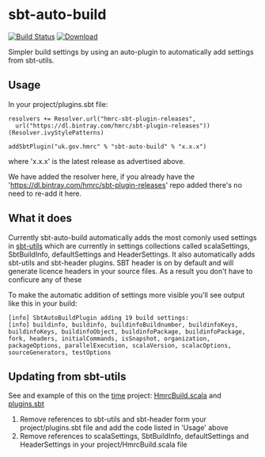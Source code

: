 # sbt-auto-build

[![Build Status](https://travis-ci.org/hmrc/sbt-auto-build.svg?branch=master)](https://travis-ci.org/hmrc/sbt-auto-build) [ ![Download](https://api.bintray.com/packages/hmrc/sbt-plugin-releases/sbt-auto-build/images/download.svg) ](https://bintray.com/hmrc/sbt-plugin-releases/sbt-auto-build/_latestVersion)


Simpler build settings by using an auto-plugin to automatically add settings from sbt-utils.

Usage
-----

In your project/plugins.sbt file:
```
resolvers += Resolver.url("hmrc-sbt-plugin-releases",
  url("https://dl.bintray.com/hmrc/sbt-plugin-releases"))(Resolver.ivyStylePatterns)

addSbtPlugin("uk.gov.hmrc" % "sbt-auto-build" % "x.x.x")
```

where 'x.x.x' is the latest release as advertised above.

We have added the resolver here, if you already have the 'https://dl.bintray.com/hmrc/sbt-plugin-releases' repo added there's no need to re-add it here.

What it does
------------

Currently sbt-auto-build automatically adds the most comonly used settings in [sbt-utils](https://github.com/hmrc/) which are currently in settings collections called scalaSettings, SbtBuildInfo, defaultSettings and HeaderSettings. It also automatically adds sbt-utils and sbt-header plugins. SBT header is on by default and will generate licence headers in your source files. As a result you don't have to conficure any of these

To make the automatic addition of settings more visible you'll see output like this in your build:
```
[info] SbtAutoBuildPlugin adding 19 build settings:
[info] buildinfo, buildinfo, buildinfoBuildnumber, buildinfoKeys, buildinfoKeys, buildinfoObject, buildinfoPackage, buildinfoPackage, fork, headers, initialCommands, isSnapshot, organization, packageOptions, parallelExecution, scalaVersion, scalacOptions, sourceGenerators, testOptions
```

Updating from sbt-utils
-----------------------

See and example of this on the [time](https://github.com/hmrc/time) project: [HmrcBuild.scala](https://github.com/hmrc/time/blob/83cc7a509f13bacd6d4180fde74ad601bd45dd41/project/HmrcBuild.scala#L12-23) and 
[plugins.sbt](https://github.com/hmrc/time/blob/83cc7a509f13bacd6d4180fde74ad601bd45dd41/project/plugins.sbt)

1. Remove references to sbt-utils and sbt-header form your project/plugins.sbt file and add the code listed in 'Usage' above
2. Remove references to scalaSettings, SbtBuildInfo, defaultSettings and HeaderSettings in your project/HmrcBuild.scala file
